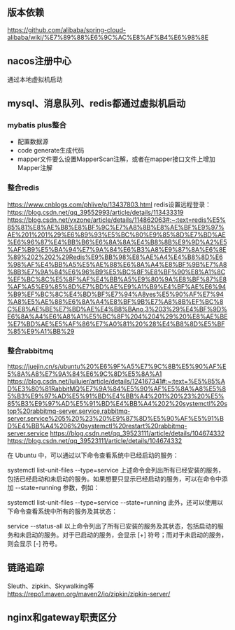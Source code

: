 ## 版本依赖
https://github.com/alibaba/spring-cloud-alibaba/wiki/%E7%89%88%E6%9C%AC%E8%AF%B4%E6%98%8E

## nacos注册中心
通过本地虚拟机启动

## mysql、消息队列、redis都通过虚拟机启动

### mybatis plus整合
- 配置数据源
- code generate生成代码
- mapper文件要么设置MapperScan注解，或者在mapper接口文件上增加Mapper注解

### 整合redis
https://www.cnblogs.com/phlive/p/13437803.html
redis设置远程登录：https://blog.csdn.net/qq_39552993/article/details/113433319  https://blog.csdn.net/yxzone/article/details/114862063#:~:text=redis%E5%85%81%E8%AE%B8%E8%BF%9C%E7%A8%8B%E8%AE%BF%E9%97%AE%201%201%29%E6%89%93%E5%BC%80%E9%85%8D%E7%BD%AE%E6%96%87%E4%BB%B6%E6%8A%8A%E4%B8%8B%E9%9D%A2%E5%AF%B9%E5%BA%94%E7%9A%84%E6%B3%A8%E9%87%8A%E6%8E%89%202%202%29Redis%E9%BB%98%E8%AE%A4%E4%B8%8D%E6%98%AF%E4%BB%A5%E5%AE%88%E6%8A%A4%E8%BF%9B%E7%A8%8B%E7%9A%84%E6%96%B9%E5%BC%8F%E8%BF%90%E8%A1%8C%EF%BC%8C%E5%8F%AF%E4%BB%A5%E9%80%9A%E8%BF%87%E8%AF%A5%E9%85%8D%E7%BD%AE%E9%A1%B9%E4%BF%AE%E6%94%B9%EF%BC%8C%E4%BD%BF%E7%94%A8yes%E5%90%AF%E7%94%A8%E5%AE%88%E6%8A%A4%E8%BF%9B%E7%A8%8B%EF%BC%8C%E8%AE%BE%E7%BD%AE%E4%B8%BAno,3%203%29%E4%BF%9D%E6%8A%A4%E6%A8%A1%E5%BC%8F%204%204%29%20%E8%AE%BE%E7%BD%AE%E5%AF%86%E7%A0%81%20%28%E4%B8%8D%E5%BF%85%E9%A1%BB%29

### 整合rabbitmq
https://juejin.cn/s/ubuntu%20%E6%9F%A5%E7%9C%8B%E5%90%AF%E5%8A%A8%E7%9A%84%E6%9C%8D%E5%8A%A1
https://blog.csdn.net/luiluier/article/details/124167341#:~:text=%E5%85%AD%E3%80%81RabbitMQ%E7%9A%84%E5%90%AF%E5%8A%A8%E5%85%B3%E9%97%AD%E5%91%BD%E4%BB%A4%201%20%23%20%E5%85%B3%E9%97%AD%E5%91%BD%E4%BB%A4%202%20systemctl%20stop%20rabbitmq-server.service,rabbitmq-server.service%205%20%23%20%E9%87%8D%E5%90%AF%E5%91%BD%E4%BB%A4%206%20systemctl%20restart%20rabbitmq-server.service
https://blog.csdn.net/qq_39523111/article/details/104674332
https://blog.csdn.net/qq_39523111/article/details/104674332


在 Ubuntu 中，可以通过以下命令查看系统中已经启动的服务：

systemctl list-unit-files --type=service
上述命令会列出所有已经安装的服务，包括已经启动和未启动的服务。如果想要只显示已经启动的服务，可以在命令中添加 --state=running 参数，例如：

systemctl list-unit-files --type=service --state=running
此外，还可以使用以下命令查看系统中所有的服务及其状态：

service --status-all
以上命令列出了所有已安装的服务及其状态，包括启动的服务和未启动的服务。对于已启动的服务，会显示 [+] 符号；而对于未启动的服务，则会显示 [-] 符号。

## 链路追踪
Sleuth、zipkin、Skywalking等
https://repo1.maven.org/maven2/io/zipkin/zipkin-server/


## nginx和gateway职责区分


